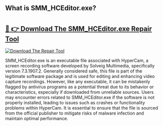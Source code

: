 ## What is SMM_HCEditor.exe? 

# <h2><a href="https://exedetect.com/download.php?SMM_HCEditor.exe">🔗 👉 Download The SMM_HCEditor.exe Repair Tool</a></h2>

[![Download The Repair Tool](https://exedetect.com/download-button.jpg)](https://exedetect.com/download.php?SMM_HCEditor.exe)

SMM_HCEditor.exe is an executable file associated with HyperCam, a screen recording software developed by Solveig Multimedia, specifically version 7.3.1907.2. Generally considered safe, this file is part of the legitimate software package and is used for editing and enhancing video capture recordings. However, like any executable, it can be mistakenly flagged by antivirus programs as a potential threat due to its behavior or characteristics, especially if downloaded from unreliable sources. Users may encounter errors related to SMM_HCEditor.exe if the software is not properly installed, leading to issues such as crashes or functionality problems within HyperCam. It is essential to ensure that the file is sourced from the official publisher to mitigate risks of malware infection and maintain optimal performance.